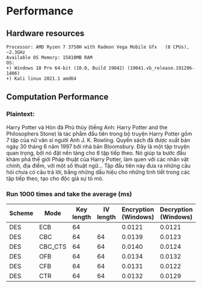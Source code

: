
# Performance

## Hardware resources

    Processor: AMD Ryzen 7 3750H with Radeon Vega Mobile Gfx   (8 CPUs), ~2.3GHz
    Available OS Memory: 15810MB RAM
    OS: 
    +) Windows 10 Pro 64-bit (10.0, Build 19042) (19041.vb_release.191206-1406)
    +) Kali linux 2021.1 amd64

## Computation Performance

### Plaintext: 

Harry Potter và Hòn đá Phù thủy (tiếng Anh: Harry Potter and the Philosophers Stone) là tác phẩm đầu tiên trong bộ truyện Harry Potter gồm 7 tập của nữ văn sĩ người Anh J. K. Rowling. Quyển sách đã được xuất bản ngày 30 tháng 6 năm 1997 bởi nhà bản Bloomsbury. Đây là một tập truyện quan trọng, bởi nó đặt nền tảng cho 6 tập tiếp theo. Nó giúp ta bước đầu khám phá thế giới Pháp thuật của Harry Potter, làm quen với các nhân vật chính, địa điểm, với một số thuật ngữ... Tập đầu tiên này đưa ra những câu hỏi chưa có câu trả lời, bằng những dấu hiệu cho những tình tiết trong các tập tiếp theo, tạo cho độc giả sự tò mò.

### Run 1000 times and take the average (ms)

|Scheme|	Mode|	Key length|	IV length|	Encryption  (Windows)|	Decryption (Windows)|	Encryption (Linux)|	Decryption (Linux)|
|--|------|-------|------|------|------|------|------|
|DES|	ECB|	64|		|0.0121|	0.0121|	0.0163|	0.0111|
|DES|	CBC|	64|	64|	0.0139|	0.0123|	0.0177|	0.0113|
|DES|	CBC_CTS|	64|	64|	0.0140|	0.0124|	0.0177|	0.0114|
|DES|	OFB|	64|	64|	0.0134|	0.0132|	0.0174|	0.0120|
|DES|	CFB|	64|	64|	0.0131|	0.0122|	0.0173|	0.0114|
|DES|	CTR|	64|	64|	0.0132|	0.0129|	0.0176|	0.0122|
